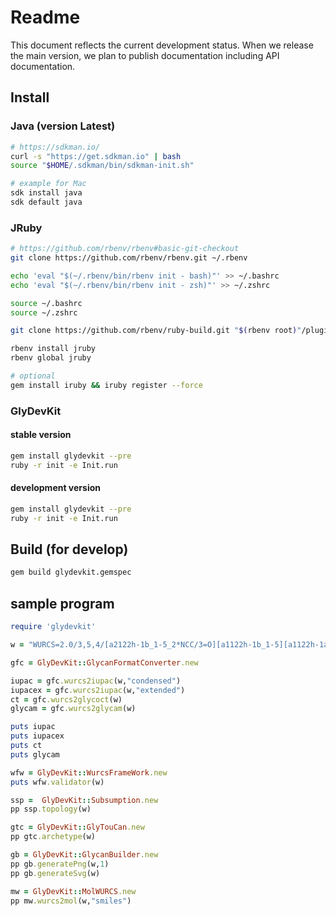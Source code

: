 # Readme

This document reflects the current development status. When we release the main version, we plan to publish documentation including API documentation.

## Install

### Java (version Latest)

```bash
# https://sdkman.io/
curl -s "https://get.sdkman.io" | bash
source "$HOME/.sdkman/bin/sdkman-init.sh"

# example for Mac
sdk install java
sdk default java 
```

### JRuby

```bash
# https://github.com/rbenv/rbenv#basic-git-checkout
git clone https://github.com/rbenv/rbenv.git ~/.rbenv

echo 'eval "$(~/.rbenv/bin/rbenv init - bash)"' >> ~/.bashrc
echo 'eval "$(~/.rbenv/bin/rbenv init - zsh)"' >> ~/.zshrc

source ~/.bashrc
source ~/.zshrc

git clone https://github.com/rbenv/ruby-build.git "$(rbenv root)"/plugins/ruby-build

rbenv install jruby
rbenv global jruby

# optional
gem install iruby && iruby register --force
```

### GlyDevKit

#### stable version 

```bash
gem install glydevkit --pre
ruby -r init -e Init.run
```
#### development version 
```bash
gem install glydevkit --pre
ruby -r init -e Init.run
```

## Build (for develop)

```bash
gem build glydevkit.gemspec
```

## sample program

```ruby
require 'glydevkit'

w = "WURCS=2.0/3,5,4/[a2122h-1b_1-5_2*NCC/3=O][a1122h-1b_1-5][a1122h-1a_1-5]/1-1-2-3-3/a4-b1_b4-c1_c3-d1_c6-e1"

gfc = GlyDevKit::GlycanFormatConverter.new

iupac = gfc.wurcs2iupac(w,"condensed")
iupacex = gfc.wurcs2iupac(w,"extended")
ct = gfc.wurcs2glycoct(w)
glycam = gfc.wurcs2glycam(w)

puts iupac
puts iupacex
puts ct
puts glycam

wfw = GlyDevKit::WurcsFrameWork.new
puts wfw.validator(w)

ssp =  GlyDevKit::Subsumption.new
pp ssp.topology(w)

gtc = GlyDevKit::GlyTouCan.new
pp gtc.archetype(w)

gb = GlyDevKit::GlycanBuilder.new
pp gb.generatePng(w,1)
pp gb.generateSvg(w)

mw = GlyDevKit::MolWURCS.new
pp mw.wurcs2mol(w,"smiles")
```
